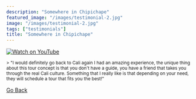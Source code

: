 ```yaml
---
description: "Somewhere in Chipichape"
featured_image: "/images/testimonial-2.jpg"
image: "/images/testimonial-2.jpg"
tags: ["testimonials"]
title: "Somewhere in Chipichape"
---
```


[![Watch on YouTube](/images/testimonial-2-cover.png)](../testimonial-2/testimonial-2.html)

<small>
> "I would definitely go back to Cali again I had an amazing experience, the unique thing about this tour concept is that you don't have a guide, you have a friend that takes you through the real Cali culture. Something that I really like is that depending on your need, they will schedule a tour that fits you the best!"
</small>

[Go Back](<javascript:history.go(-1)>)

